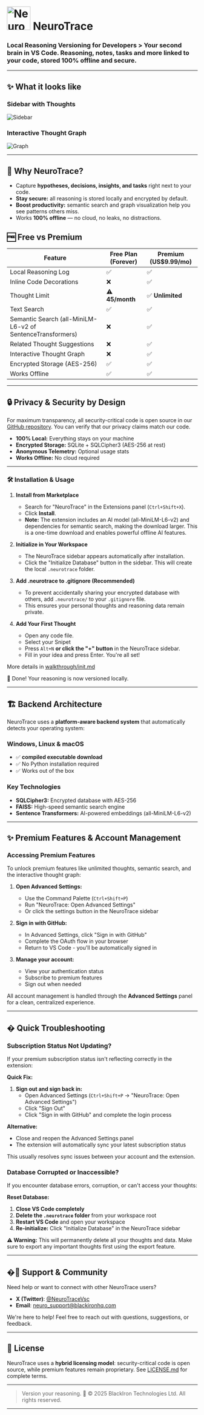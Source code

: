 # <img src="media/neurotrace-icon.svg" alt="NeuroTrace logo" height="62"> NeuroTrace

### Local Reasoning Versioning for Developers > Your second brain in VS Code. Reasoning, notes, tasks and more linked to your code, stored 100% offline and secure. 
 
 ---
 
 ## ✨ What it looks like
 
 ### Sidebar with Thoughts
 
 ![Sidebar](media/sidebar-screenshot.png)
 
 ### Interactive Thought Graph
 
 ![Graph](media/graph-screenshot.png)
 
 ---
 
 ## 🚀 Why NeuroTrace?
 
 * Capture **hypotheses, decisions, insights, and tasks** right next to your code.
 * **Stay secure:** all reasoning is stored locally and encrypted by default.
 * **Boost productivity:** semantic search and graph visualization help you see patterns others miss.
 * Works **100% offline** — no cloud, no leaks, no distractions.


## 🆓 Free vs Premium

| Feature                                                    | Free Plan (Forever) | Premium (US$9.99/mo) |
| ---------------------------------------------------------- | ------------------- | -------------------- |
| Local Reasoning Log                                        | ✅                   | ✅                    |
| Inline Code Decorations                                    | ❌                   | ✅                    |
| Thought Limit                                              | ⚠️ **45/month**      | ✅ **Unlimited**      |
| Text Search                                                | ✅                   | ✅                    |
| Semantic Search (all-MiniLM-L6-v2 of SentenceTransformers) | ❌                   | ✅                    |
| Related Thought Suggestions                                | ❌                   | ✅                    |
| Interactive Thought Graph                                  | ❌                   | ✅                    |
| Encrypted Storage (AES-256)                                | ✅                   | ✅                    |
| Works Offline                                              | ✅                   | ✅                    |

---

## 🔒 Privacy & Security by Design

For maximum transparency, all security-critical code is open source in our [GitHub repository](https://github.com/BlackIron-Technologies/Neurotrace_c). You can verify that our privacy claims match our code.

* **100% Local:** Everything stays on your machine
* **Encrypted Storage:** SQLite + SQLCipher3 (AES-256 at rest)
* **Anonymous Telemetry:** Optional usage stats
* **Works Offline:** No cloud required

---

### 🛠️ Installation & Usage

1.  **Install from Marketplace**
    - Search for "NeuroTrace" in the Extensions panel (`Ctrl+Shift+X`).
    - Click **Install**.
    - **Note:** The extension includes an AI model (all-MiniLM-L6-v2) and dependencies for semantic search, making the download larger. This is a one-time download and enables powerful offline AI features.

2.  **Initialize in Your Workspace**
    - The NeuroTrace sidebar appears automatically after installation.
    - Click the "Initialize Database" button in the sidebar. This will create the local `.neurotrace` folder.

3.  **Add .neurotrace to .gitignore (Recommended)**
    - To prevent accidentally sharing your encrypted database with others, add `.neurotrace/` to your `.gitignore` file.
    - This ensures your personal thoughts and reasoning data remain private.

4.  **Add Your First Thought**
    - Open any code file.
    - Select your Snipet
    - Press `Alt+N` **or click the "+" button** in the NeuroTrace sidebar.
    - Fill in your idea and press Enter. You're all set!
 
   More details in [walkthrough/init.md](walkthrough/init.md)

🎉 Done! Your reasoning is now versioned locally.

---

## 🏗️ Backend Architecture

NeuroTrace uses a **platform-aware backend system** that automatically detects your operating system:

### Windows, Linux & macOS
- ✅ **compiled executable download**
- ✅ No Python installation required
- ✅ Works out of the box

### Key Technologies
- **SQLCipher3:** Encrypted database with AES-256
- **FAISS:** High-speed semantic search engine
- **Sentence Transformers:** AI-powered embeddings (all-MiniLM-L6-v2)

---

## ✨ Premium Features & Account Management

### Accessing Premium Features

To unlock premium features like unlimited thoughts, semantic search, and the interactive thought graph:

1. **Open Advanced Settings:**
   - Use the Command Palette (`Ctrl+Shift+P`)
   - Run "NeuroTrace: Open Advanced Settings"
   - Or click the settings button in the NeuroTrace sidebar

2. **Sign in with GitHub:**
   - In Advanced Settings, click "Sign in with GitHub"
   - Complete the OAuth flow in your browser
   - Return to VS Code - you'll be automatically signed in

3. **Manage your account:**
   - View your authentication status
   - Subscribe to premium features
   - Sign out when needed

All account management is handled through the **Advanced Settings** panel for a clean, centralized experience.

---

## � Quick Troubleshooting

### Subscription Status Not Updating?

If your premium subscription status isn't reflecting correctly in the extension:

**Quick Fix:**
1. **Sign out and sign back in:**
   - Open Advanced Settings (`Ctrl+Shift+P` → "NeuroTrace: Open Advanced Settings")
   - Click "Sign Out"
   - Click "Sign in with GitHub" and complete the login process

**Alternative:**
- Close and reopen the Advanced Settings panel
- The extension will automatically sync your latest subscription status

This usually resolves sync issues between your account and the extension.

### Database Corrupted or Inaccessible?

If you encounter database errors, corruption, or can't access your thoughts:

**Reset Database:**
1. **Close VS Code completely**
2. **Delete the `.neurotrace` folder** from your workspace root
3. **Restart VS Code** and open your workspace
4. **Re-initialize:** Click "Initialize Database" in the NeuroTrace sidebar

**⚠️ Warning:** This will permanently delete all your thoughts and data. Make sure to export any important thoughts first using the export feature.

---

## �💬 Support & Community

Need help or want to connect with other NeuroTrace users?

- **X (Twitter)**: [@NeuroTraceVsc](https://x.com/NeuroTraceVsc)
- **Email**: neuro_support@blackironhq.com

We're here to help! Feel free to reach out with questions, suggestions, or feedback.

---

## 📄 License

NeuroTrace uses a **hybrid licensing model**: security-critical code is open source, while premium features remain proprietary. See [LICENSE.md](LICENSE.md) for complete terms.

---
> Version your reasoning.  🧠
> © 2025 BlackIron Technologies Ltd. All rights reserved.
---
